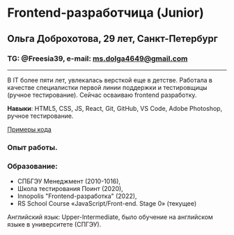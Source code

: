 # Frontend-разработчица (Junior)
## Ольга Доброхотова, 29 лет, Санкт-Петербург
### TG: @Freesia39, e-mail: ms.dolga4649@gmail.com
******
В IT более пяти лет, увлекалась версткой еще в детстве. Работала в качестве специалистки первой линии поддержки и тестировщицы (ручное тестирование). Сейчас осваиваю frontend разработку.

**Навыки**: HTML5, CSS, JS, React, Git, GitHub, VS Code, Adobe Photoshop, ручное тестирование. 

[Примеры кода](https://gitlab.com/Kolibri39/project-kolibri)
### Опыт работы. 
### Образование: 
* СПБГЭУ Менеджмент (2010-1016), 
* Школа тестирования Поинт (2020), 
* Innopolis "Frontend-разработка" (2022),
* RS School Course «JavaScript/Front-end. Stage 0» (текущее)

Английский язык: Upper-Intermediate, было обучение на английском языке в университете (СПГЭУ).